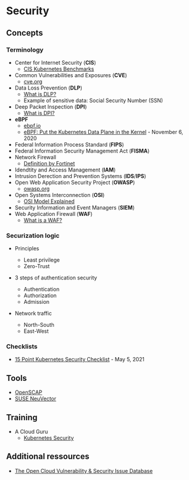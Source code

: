 # Security

## Concepts

### Terminology

* Center for Internet Security (**CIS**)
  * [CIS Kubernetes Benchmarks](https://www.cisecurity.org/benchmark/kubernetes)
* Common Vulnerabilities and Exposures (**CVE**)
  * [cve.org](https://www.cve.org/)
* Data Loss Prevention (**DLP**)
  * [What is DLP?](https://www.imperva.com/learn/data-security/data-loss-prevention-dlp/)
  * Example of sensitive data: Social Security Number (SSN)
* Deep Packet Inspection (**DPI**)
  * [What is DPI?](https://www.fortinet.com/resources/cyberglossary/dpi-deep-packet-inspection)
* **eBPF**
  * [ebpf.io](https://ebpf.io/)
  * [eBPF: Put the Kubernetes Data Plane in the Kernel](https://thenewstack.io/ebpf-put-the-kubernetes-data-plane-in-the-kernel/) - November 6, 2020
* Federal Information Process Standard (**FIPS**)
* Federal Information Security Management Act (**FISMA**)
* Network Firewall
  * [Definition by Fortinet](https://www.fortinet.com/resources/cyberglossary/firewall)
* Idendtity and Access Management (**IAM**)
* Intrusion Derection and Prevention Systems (**IDS**/**IPS**)
* Open Web Application Security Project (**OWASP**)
  * [owasp.org](https://owasp.org/)
* Open Systems Interconnection (**OSI**)
  * [OSI Model Explained](https://www.youtube.com/watch?v=LANW3m7UgWs&t=13s)
* Security Information and Event Managers (**SIEM**)
* Web Application Firewall (**WAF**)
  * [What is a WAF?](https://www.cloudflare.com/learning/ddos/glossary/web-application-firewall-waf/)

### Securization logic

* Principles
  * Least privilege
  * Zero-Trust

* 3 steps of authentication security
  * Authentication
  * Authorization
  * Admission

* Network traffic
  * North-South
  * East-West

### Checklists

* [15 Point Kubernetes Security Checklist](https://containerjournal.com/editorial-calendar/rsa/15-point-kubernetes-security-checklist/) - May 5, 2021

## Tools

* [OpenSCAP](https://www.open-scap.org/)
* [SUSE NeuVector](neuvector.md)

## Training

* A Cloud Guru
  * [Kubernetes Security](https://learn.acloud.guru/course/7d2c29e7-cdb2-4f44-8744-06332f47040e/dashboard)

## Additional ressources

* [The Open Cloud Vulnerability & Security Issue Database](https://www.cloudvulndb.org/)
